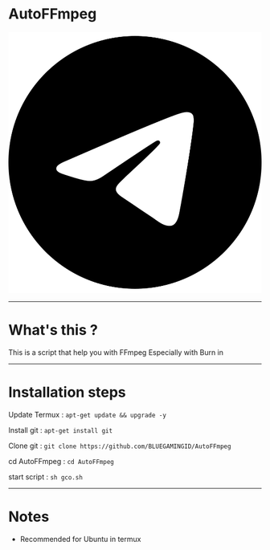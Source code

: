 # AutoFFmpeg
[![Logo Telegram](https://github.com/BLUEGAMINGID/AutoFFmpeg/blob/main/telegram.svg)](https://t.me/DANZMOVIES)


---

# What's this ?
This is a script that help you with FFmpeg Especially with Burn in

---

# Installation steps
Update Termux : ```apt-get update && upgrade -y```

Install git : ```apt-get install git```

Clone git : ```git clone https://github.com/BLUEGAMINGID/AutoFFmpeg```

cd AutoFFmpeg : ```cd AutoFFmpeg```

start script : ```sh gco.sh```

---

# Notes
 - Recommended for Ubuntu in termux

